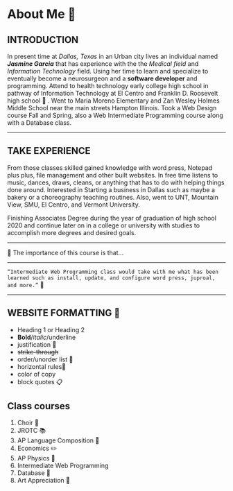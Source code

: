 # About Me :page_with_curl:
## INTRODUCTION 
  In present time at *Dallas, Texas* in an Urban city lives an individual named **_Jasmine Garcia_** that has experience with the the *Medical field* and *Information Technology* field. Using her time to learn and specialize to eventually become a neurosurgeon and a **software developer** and programming. Attend to health technology early college high school in pathway of Information Technology at El Centro and Franklin D. Roosevelt high school :school: . Went to Maria Moreno Elementary and Zan Wesley Holmes Middle School near the main streets Hampton Illinois. Took a Web Design course Fall and Spring, also a Web Intermediate Programming course along with a Database class.



****************

## TAKE EXPERIENCE 
  From those classes skilled gained knowledge with word press, Notepad plus plus, file management and other built websites. In free time listens to music, dances, draws, cleans, or anything that has to do with helping things done around. Interested in Starting a business in Dallas such as maybe a bakery or a choreography teaching routines. Also, went to UNT, Mountain View, SMU, El Centro, and Vermont University.

   Finishing Associates Degree during the year of graduation of high school 2020 and continue later on in a college or university with studies to accomplish more degrees and desired goals.

 
- - -

:thought_balloon: The importance of this course is that...
 
---

`“Intermediate Web Programming class would take with me what has been learned such as install, update, and configure word press, juproal, and more.”` :speech_balloon:

***

## WEBSITE FORMATTING :open_file_folder:
* Heading 1 or Heading 2
* **Bold**/*italic*/underline
* justification :pushpin:
* ~~strike-through~~
* order/unorder list :paperclip: 
* horizontal rules:page_facing_up:
* color of copy
* block quotes :clipboard:

## Class courses
1. Choir :musical_score:
2. JROTC :books:
3. AP Language Composition :notebook: 
4. Economics :pencil2:
5. AP Physics :green_book:
6. Intermediate Web Programming
7. Database :orange_book:
8. Art Appreciation :art:

